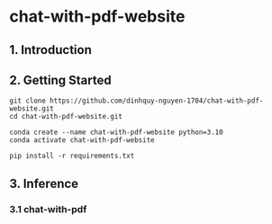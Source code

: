# chat-with-pdf-website
## 1. Introduction
## 2. Getting Started
```
git clone https://github.com/dinhquy-nguyen-1704/chat-with-pdf-website.git
cd chat-with-pdf-website.git
```
```
conda create --name chat-with-pdf-website python=3.10
conda activate chat-with-pdf-website
```
```
pip install -r requirements.txt
```
## 3. Inference
### 3.1 chat-with-pdf
